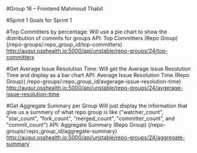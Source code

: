 #Group 16 – Frontend 
Mahmoud Thabit

#Sprint 1
Goals for Sprint 1 

#Top Committers by percentage: 
Will use a pie chart to show the distribution of commits for groups
API: Top Committers (Repo Group) (/repo-groups/:repo_group_id/top-committers)
http://augur.osshealth.io:5000/api/unstable/repo-groups/24/top-committers


#Get Average Issue Resolution Time:
Will get the Average Issue Resolution Time and display as a bar chart
API: Average Issue Resolution Time (Repo Group)( /repo-groups/:repo_group_id/avgerage-issue-resolution-time)
http://augur.osshealth.io:5000/api/unstable/repo-groups/24/avgerage-issue-resolution-time


#Get Aggregate Summary per Group
Will just display the information that give us a summery of what repo group is like ("watcher_count",        "star_count", "fork_count", "merged_count", "committer_count", and "commit_count")
API: Aggregate Summary (Repo Group) (/repo-groups/:repo_group_id/aggregate-summary)
http://augur.osshealth.io:5000/api/unstable/repo-groups/24/aggregate-summary
